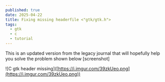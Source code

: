 ```yaml
---
published: true
date: 2025-04-22
title: Fixing missing headerfile <"gtk/gtk.h">
tags:
  - gtk
  - c
  - tutorial
---
```

This is an updated version from the legacy journal that will hopefully help you solve the problem shown below \[screenshot\]

!\[C gtk header missing\]([https://i.imgur.com/39zkUeo.png](https://i.imgur.com/39zkUeo.png))